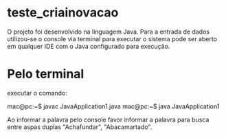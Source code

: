 # teste_criainovacao

O projeto foi desenvolvido na linguagem Java. Para a entrada de dados utilizou-se o console via terminal para executar o sistema 
pode ser aberto em qualquer IDE com o Java configurado para execução.

# Pelo terminal
executar o comando:

mac@pc:~$ javac JavaApplication1.java
mac@pc:~$ java JavaApplication1

Ao informar a palavra pelo console favor informar a palavra para busca entre aspas duplas "Achafundar", "Abacamartado".
